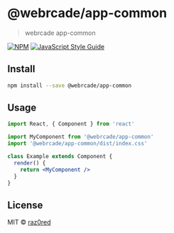 # @webrcade/app-common

> webrcade app-common

[![NPM](https://img.shields.io/npm/v/@webrcade/app-common.svg)](https://www.npmjs.com/package/@webrcade/app-common) [![JavaScript Style Guide](https://img.shields.io/badge/code_style-standard-brightgreen.svg)](https://standardjs.com)

## Install

```bash
npm install --save @webrcade/app-common
```

## Usage

```jsx
import React, { Component } from 'react'

import MyComponent from '@webrcade/app-common'
import '@webrcade/app-common/dist/index.css'

class Example extends Component {
  render() {
    return <MyComponent />
  }
}
```

## License

MIT © [raz0red](https://github.com/raz0red)
